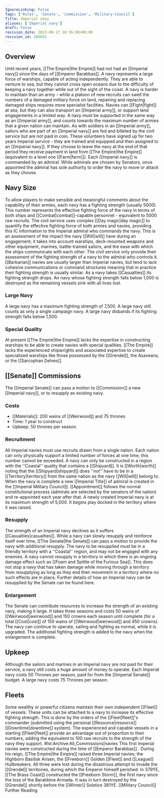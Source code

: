 ```yaml
---
IgnoreLinking: False
Tags: ['Rules', 'Senate', 'Commission', 'Military-Council']
Title: Imperial navy
aliases: ['Imperial_navy']
draft: False
revision_date: 2023-09-17 18:36:00+00:00
revision_id: 105691
---
```


## Overview
Until recent years, [[The Empire|the Empire]] had not had an [[Imperial navy]] since the days of [[Emperor Barabbas]]. 
A navy represents a large force of warships, capable of acting independently. They are able to venture to sea, but they cannot cross open oceans due to the difficulty of keeping a navy together while out of the sight of the coast. A navy is harder to maintain than an army - while a platoon of new recruits can swell the numbers of a damaged military force on land, repairing and replacing damaged ships requires more specialist facilities.
Navies can [[Fight|fight]] at sea, but they can also transport an [[Imperial army]], or support land engagements in a limited way. A navy must be supported in the same way as an [[Imperial army]], and counts towards the maximum number of armies that a given nation can maintain.
As with soldiers in an [[Imperial army]], sailors who are part of an [[Imperial navy]] are fed and billeted by the civil service but are not paid in coin. These volunteers have signed up for two years Imperial service - they are trained and equipped and then assigned to an [[Imperial navy]]. If they choose to leave the navy at the end of that period they receive payment in land from [[The Empire|the Empire]] (equivalent to a level one [[Farm|farm]]).
Each [[Imperial navy]] is commanded by an admiral. While admirals are chosen by Senators, once appointed the admiral has sole authority to order the navy to move or attack as they choose.
## Navy Size
To allow players to make sensible and meaningful comments about the capability of their armies, each navy has a fighting strength (usually 5000). This number represents the effective fighting force of the navy in terms of both ships and [[Combat|combat]]-capable personnel - equivalent to 5000 raw recruits. The civil service uses complex [[Day magic|day magic]] to quantify the effective fighting force of both armies and navies, providing this IC information to the Imperial admiral who commands the navy. This is an assessment of the impact the navy [[Will|will]] have during an engagement; it takes into account warships, deck-mounted weapons and other equipment, marines, battle-trained sailors, and the ease with which the ships communicate with each other. The civil service only provide their assessment of the fighting strength of a navy to the admiral who controls it.
[[Barbarian]] navies are usually larger than Imperial navies, but tend to lack cohesive communications or command structures meaning that in practice their fighting strength is usually similar. 
As a navy takes [[Casualties]] its fighting strength drops. An navy whose fighting strength falls below 1,000 is destroyed as the remaining vessels sink with all lives lost.
### Large Navy
A large navy has a maximum fighting strength of 7,500. A large navy still counts as only a single campaign navy. A large navy disbands if its fighting strength falls below 1,500.
### Special Quality
At present [[The Empire|the Empire]] lacks the expertise in constructing warships to be able to create navies with special qualities. [[The Empire]] lacks the experienced shipwrights and associated expertise to create specialized warships like those possessed by the [[Grendel]], the Asaveans, or the [[Sarcophan Delves]].
## [[Senate]] Commissions
The [[Imperial Senate]] can pass a motion to [[Commission]] a new [[Imperial navy]], or to resupply an existing navy.
### Costs
* [[Materials]]: 200 wains of [[Weirwood]] and 75 thrones
* Time: 1 year to construct
* Upkeep: 50 thrones per season.
### Recruitment
All Imperial navies must use recruits drawn from a single nation. Each nation can only physically support a limited number of forces at one time; this number cannot be exceeded.
A navy can only be constructed in a region with the ''Coastal'' quality that contains a [[Shipyard]]. It is [[Worth|worth]] noting that the [[Shipyard|shipyard]] does ''not'' have to be in a [[Territory|territory]] from the same nation as the navy [[Will|will]] belong to.
When the navy is complete a new [[Imperial Title]] of admiral is created in the [[Imperial Military Council]]. [[Appointment]] follows the normal constitutional process (admirals are selected by the senators of the nation) and re-appointed each year after that.
A newly created Imperial navy is at its maximum strength of 5,000. It begins play docked in the territory where it was raised.
### Resupply
The strength of an Imperial navy declines as it suffers [[Casualties|casualties]]. While a navy can slowly resupply and reinforce itself over time, [[The Senate|the Senate]] can pass a motion to provide the navy with additional resupply. The navy to be resupplied must be in a friendly territory with a ''Coastal'' region, and may not be engaged with any enemies. 
A navy cannot resupply in a territory in which there is an ongoing damage effect such as [[Foam and Spittle of the Furious Sea]]. This does not stop a navy that has taken damage while moving through a territory from resupplying as long as they end their movement in a territory where no such effects are in place. 
Further details of how an Imperial navy can be resupplied by the Senate can be found here.
### Enlargement
The Senate can contribute resources to increase the strength of an existing navy, making it large. It takes three seasons and costs 50 wains of [[Weirwood|weirwood]] and 150 crowns each season until complete (for a total [[Cost|cost]] of 150 wains of [[Weirwood|weirwood]] and 450 crowns). The navy can continue to operate, sailing and fighting as normal, while it is upgraded. The additional fighting strength is added to the navy when the enlargement is complete.
## Upkeep
Although the sailors  and marines in an Imperial navy are not paid for their service, a navy still costs a huge amount of money to operate. Each Imperial navy costs 50 Thrones per season, paid for from the [[Imperial Senate]] budget. A large navy costs 75 Thrones per season.
## Fleets
Some wealthy or powerful citizens maintain their own independent [[Fleet]] of vessels. These units can be attached to a navy to increase its effective fighting strength. This is done by the orders of the [[Fleet|fleet]]'s commander (submitted using the personal [[Resource|resource]] [[Downtime|downtime]] system).
The experienced and capable vessels in a starting [[Fleet|fleet]] provide an advantage out of proportion to their numbers, adding the equivalent to 100 raw recruits to the strength of the navy they support.
#lst:Archive:All_Commissions|navies
This first Imperial navies were constructed during the time of  [[Emperor Barabbas]] . During his reign, [[The Empire|the Empire]] raised three Imperial navies; the Highborn Basilisk Arisen, the [[Freeborn]] Golden [[Fleet]] and [[League]] Hullbreakers. All three were lost during the disastrous attempt to invade the [[Grendel]] territories, during which the Emperor himself perished.
In 379YE, [[The Brass Coast]] constructed the [[Freeborn Storm]], the first navy since the loss of the Barabbine Armada. It was in turn destroyed by the [[Grendel]] shortly before the [[Winter]] Solstice 381YE.
[[Military Council]] Further Reading